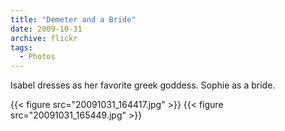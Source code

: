 ```yaml
---
title: "Demeter and a Bride"
date: 2009-10-31
archive: flickr
tags: 
  - Photos
---
```


Isabel dresses as her favorite greek goddess. Sophie as a bride.

{{< figure src="20091031_164417.jpg" >}}
{{< figure src="20091031_165449.jpg" >}}